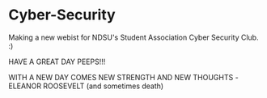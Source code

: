 # Cyber-Security
Making a new webist for NDSU's Student Association Cyber Security Club. :)

HAVE A GREAT DAY PEEPS!!!

WITH A NEW DAY COMES NEW STRENGTH AND NEW THOUGHTS -ELEANOR ROOSEVELT
(and sometimes death)
